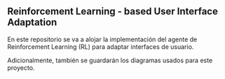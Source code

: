 ## Reinforcement Learning - based User Interface Adaptation


En este repositorio se va a alojar la implementación del agente de Reinforcement Learning (RL) para adaptar interfaces de usuario.

Adicionalmente, también se guardarán los diagramas usados para este proyecto.

